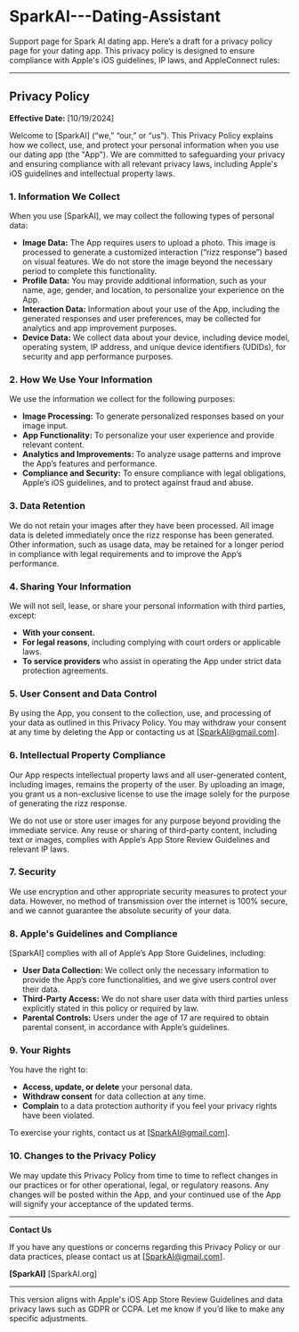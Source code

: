 # SparkAI---Dating-Assistant
Support page for Spark AI dating app. 
Here’s a draft for a privacy policy page for your dating app. This privacy policy is designed to ensure compliance with Apple's iOS guidelines, IP laws, and AppleConnect rules:

---

## Privacy Policy

**Effective Date:** [10/19/2024]

Welcome to [SparkAI] (“we,” “our,” or “us”). This Privacy Policy explains how we collect, use, and protect your personal information when you use our dating app (the "App"). We are committed to safeguarding your privacy and ensuring compliance with all relevant privacy laws, including Apple's iOS guidelines and intellectual property laws.

### 1. **Information We Collect**

When you use [SparkAI], we may collect the following types of personal data:

- **Image Data:** The App requires users to upload a photo. This image is processed to generate a customized interaction (“rizz response”) based on visual features. We do not store the image beyond the necessary period to complete this functionality.
- **Profile Data:** You may provide additional information, such as your name, age, gender, and location, to personalize your experience on the App.
- **Interaction Data:** Information about your use of the App, including the generated responses and user preferences, may be collected for analytics and app improvement purposes.
- **Device Data:** We collect data about your device, including device model, operating system, IP address, and unique device identifiers (UDIDs), for security and app performance purposes.

### 2. **How We Use Your Information**

We use the information we collect for the following purposes:
- **Image Processing:** To generate personalized responses based on your image input.
- **App Functionality:** To personalize your user experience and provide relevant content.
- **Analytics and Improvements:** To analyze usage patterns and improve the App’s features and performance.
- **Compliance and Security:** To ensure compliance with legal obligations, Apple’s iOS guidelines, and to protect against fraud and abuse.

### 3. **Data Retention**

We do not retain your images after they have been processed. All image data is deleted immediately once the rizz response has been generated. Other information, such as usage data, may be retained for a longer period in compliance with legal requirements and to improve the App’s performance.

### 4. **Sharing Your Information**

We will not sell, lease, or share your personal information with third parties, except:
- **With your consent.**
- **For legal reasons**, including complying with court orders or applicable laws.
- **To service providers** who assist in operating the App under strict data protection agreements.

### 5. **User Consent and Data Control**

By using the App, you consent to the collection, use, and processing of your data as outlined in this Privacy Policy. You may withdraw your consent at any time by deleting the App or contacting us at [SparkAI@gmail.com].

### 6. **Intellectual Property Compliance**

Our App respects intellectual property laws and all user-generated content, including images, remains the property of the user. By uploading an image, you grant us a non-exclusive license to use the image solely for the purpose of generating the rizz response.

We do not use or store user images for any purpose beyond providing the immediate service. Any reuse or sharing of third-party content, including text or images, complies with Apple’s App Store Review Guidelines and relevant IP laws.

### 7. **Security**

We use encryption and other appropriate security measures to protect your data. However, no method of transmission over the internet is 100% secure, and we cannot guarantee the absolute security of your data.

### 8. **Apple's Guidelines and Compliance**

[SparkAI] complies with all of Apple’s App Store Guidelines, including:

- **User Data Collection:** We collect only the necessary information to provide the App’s core functionalities, and we give users control over their data.
- **Third-Party Access:** We do not share user data with third parties unless explicitly stated in this policy or required by law.
- **Parental Controls:** Users under the age of 17 are required to obtain parental consent, in accordance with Apple’s guidelines.

### 9. **Your Rights**

You have the right to:
- **Access, update, or delete** your personal data.
- **Withdraw consent** for data collection at any time.
- **Complain** to a data protection authority if you feel your privacy rights have been violated.

To exercise your rights, contact us at [SparkAI@gmail.com].

### 10. **Changes to the Privacy Policy**

We may update this Privacy Policy from time to time to reflect changes in our practices or for other operational, legal, or regulatory reasons. Any changes will be posted within the App, and your continued use of the App will signify your acceptance of the updated terms.

---

**Contact Us**

If you have any questions or concerns regarding this Privacy Policy or our data practices, please contact us at [SparkAI@gmail.com].

**[SparkAI]**
[SparkAI.org]

---

This version aligns with Apple's iOS App Store Review Guidelines and data privacy laws such as GDPR or CCPA. Let me know if you’d like to make any specific adjustments.
